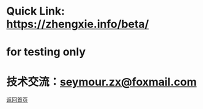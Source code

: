 ﻿# Quick Link: https://zhengxie.info/beta/
# for testing only

# 技术交流：seymour.zx@foxmail.com

<a href="https://zhengxie.info/homepage.html">返回首页</a>